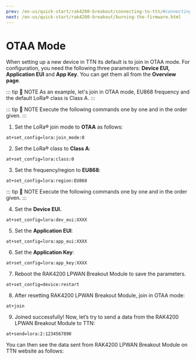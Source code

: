 ```yaml
---
prev: /en-us/quick-start/rak4200-breakout/connecting-to-ttn/#connecting-to-the-things-network-ttn
next: /en-us/quick-start/rak4200-breakout/burning-the-firmware.html
---
```


# OTAA Mode

When setting up a new device in TTN its default is to join in OTAA mode. For configuration, you need the following three parameters: **Device EUI, Application EUI** and **App Key**. You can get them all from the **Overview page**.

<rk-img
  src="/assets/images/quick-start-guide/rak4200-breakout/ttn/ttn-dev-overview.png"
  width="100%"
  figure-number="1"
  caption="Device Overview Parameters"
/>

::: tip 📝 NOTE
As an example, let's join in OTAA mode, EU868 frequency and the default LoRa® class is Class A.
:::

::: tip 📝 NOTE
Execute the following commands one by one and in the order given.
:::


1. Set the LoRa® join mode to **OTAA** as follows:

```
at+set_config=lora:join_mode:0
```

2. Set the LoRa® class to **Class A**:

```
at+set_config=lora:class:0
```

3. Set the frequency/region to **EU868**:

```
at+set_config=lora:region:EU868
```

<rk-img
  src="/assets/images/quick-start-guide/rak4200-breakout/ttn/otaa-serial1.png"
  width="65%"
  figure-number="2"
  caption="AT Command for OTAA Join Mode, Class and Region"
/>

::: tip 📝 NOTE
Execute the following commands one by one and in the order given.
:::

4. Set the **Device EUI.**

```
at+set_config=lora:dev_eui:XXXX
```

5. Set the **Application EUI**:

```
at+set_config=lora:app_eui:XXXX
```

6. Set the **Application Key**:

```
at+set_config=lora:app_key:XXXX
```

<rk-img
  src="/assets/images/quick-start-guide/rak4200-breakout/ttn/otaa-serial2.png"
  width="65%"
  figure-number="3"
  caption="AT Command for OTAA Device EUI, Application EUI and Application Key"
/>

7. Reboot the RAK4200 LPWAN Breakout Module to save the parameters.

```
at+set_config=device:restart
```

8. After resetting  RAK4200 LPWAN Breakout Module, join in OTAA mode:

```
at+join
```

<rk-img
  src="/assets/images/quick-start-guide/rak4200-breakout/ttn/otaa-join.png"
  width="65%"
  figure-number="4"
  caption="AT Command for OTAA LoRa® Join via RAK Serial Port Tool"
/>

9. Joined successfully! Now, let’s try to send a data from the  RAK4200 LPWAN Breakout Module to TTN:

```
at+send=lora:2:1234567890
```

<rk-img
  src="/assets/images/quick-start-guide/rak4200-breakout/ttn/otaa-send-data.jpg"
  width="65%"
  figure-number="5"
  caption="OTAA Test Sample Data Sent via RAK Serial Port Tool"
/>

You can then see the data sent from  RAK4200 LPWAN Breakout Module on TTN website as follows:

<rk-img
  src="/assets/images/quick-start-guide/rak4200-breakout/ttn/ttn-traffic.png"
  width="100%"
  figure-number="6"
  caption="OTAA Test Sample Data Sent Viewed in The Things Network"
/>


